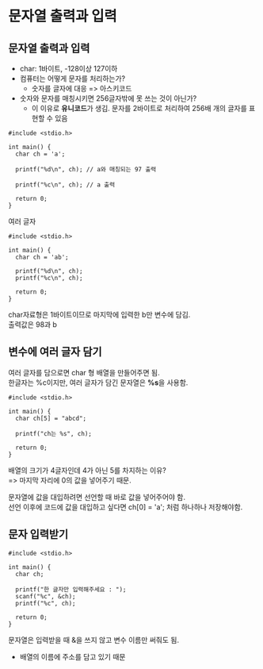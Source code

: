 문자열 출력과 입력
===========

문자열 출력과 입력
----------

- char: 1바이트, -128이상 127이하
- 컴퓨터는 어떻게 문자를 처리하는가?
  - 숫자를 글자에 대응 => 아스키코드
- 숫자와 문자를 매칭시키면 256글자밖에 못 쓰는 것이 아닌가?
  - 이 이유로 **유니코드**가 생김. 문자를 2바이트로 처리하여 256배 개의 글자를 표현할 수 있음
  
```
#include <stdio.h>
  
int main() {
  char ch = 'a';
  
  printf("%d\n", ch); // a와 매칭되는 97 출력
  
  printf("%c\n", ch); // a 출력
  
  return 0;
}
```

여러 글자
```
#include <stdio.h>

int main() {
  char ch = 'ab';
  
  printf("%d\n", ch);
  printf("%c\n", ch);
  
  return 0;
}
```
char자료형은 1바이트이므로 마지막에 입력한 b만 변수에 담김.  
출력값은 98과 b

변수에 여러 글자 담기
-------------

여러 글자를 담으로면 char 형 배열을 만들어주면 됨.  
한글자는 %c이지만, 여러 글자가 담긴 문자열은 **%s**을 사용함.

```
#include <stdio.h>

int main() {
  char ch[5] = "abcd";
  
  printf("ch는 %s", ch);
  
  return 0;
}
```
배열의 크기가 4글자인데 4가 아닌 5를 차지하는 이유?  
=> 마지막 자리에 0의 값을 넣어주기 때문.  
  
문자열에 값을 대입하려면 선언할 때 바로 값을 넣어주어야 함.  
선언 이후에 코드에 값을 대입하고 싶다면 ch[0] = 'a'; 처럼 하나하나 저장해야함.

문자 입력받기
--------------

```
#include <stdio.h>

int main() {
  char ch;
  
  printf("한 글자만 입력해주세요 : ");
  scanf("%c", &ch);
  printf("%c", ch);
  
  return 0;
}
```
문자열은 입력받을 때 &을 쓰지 않고 변수 이름만 써줘도 됨.  
- 배열의 이름에 주소를 담고 있기 때문  

